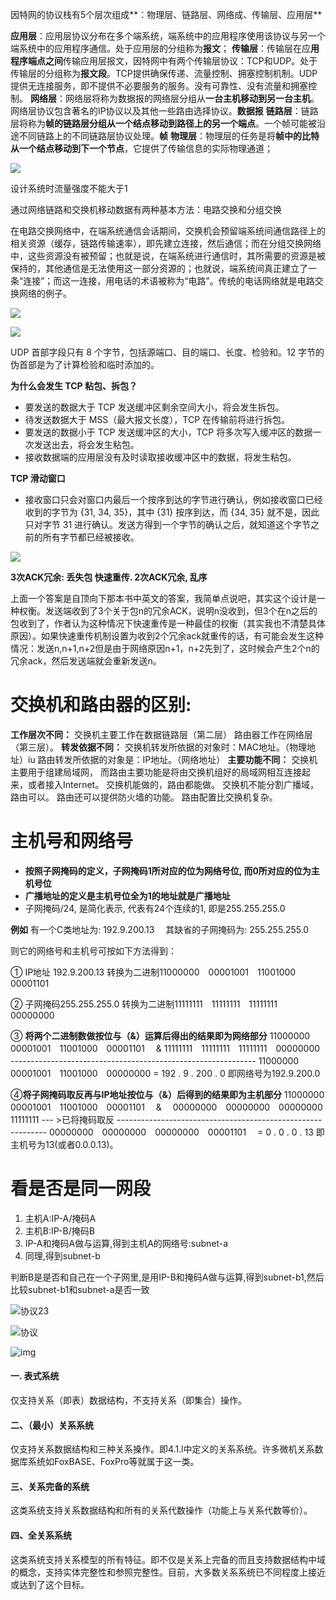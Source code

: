 









因特网的协议栈有5个层次组成**：物理层、链路层、网络成、传输层、应用层**

  **应用层**：应用层协议分布在多个端系统，端系统中的应用程序使用该协议与另一个端系统中的应用程序通信。处于应用层的分组称为**报文**；
  **传输层**：传输层在应**用程序端点之间**传输应用层报文，因特网中有两个传输层协议：TCP和UDP。处于传输层的分组称为**报文段**。TCP提供确保传递、流量控制、拥塞控制机制。UDP提供无连接服务，即不提供不必要服务的服务。没有可靠性、没有流量和拥塞控制。
  **网络层**：网络层将称为数据报的网络层分组从**一台主机移动到另一台主机**。网络层协议包含著名的IP协议以及其他一些路由选择协议。**数据报**
  **链路层**：链路层将称为**帧的链路层分组从一个结点移动到路径上的另一个端点**。一个帧可能被沿途不同链路上的不同链路层协议处理。**帧**
  **物理层**：物理层的任务是将**帧中的比特从一个结点移动到下一个节点**，它提供了传输信息的实际物理通道；

![](D:\blogImage\20190324183705231.png)



设计系统时流量强度不能大于1



通过网络链路和交换机移动数据有两种基本方法：电路交换和分组交换

在电路交换网络中，在端系统通信会话期间，交换机会预留端系统间通信路径上的相关资源（缓存，链路传输速率），即先建立连接，然后通信；而在分组交换网络中，这些资源没有被预留；也就是说，在端系统进行通信时，其所需要的资源是被保持的，其他通信是无法使用这一部分资源的；也就说，端系统间真正建立了一条“连接”；而这一连接，用电话的术语被称为“电路”。传统的电话网络就是电路交换网络的例子。

![](https://mmbiz.qpic.cn/mmbiz_jpg/US10Gcd0tQHHicibiaVO2qntJL1icM2XQPRFGE8yVewpWqsajLreqAqwibFxFMIdqNjdjpbS1LfibiaHIXPbegVDiccY4w/640?wx_fmt=jpeg&tp=webp&wxfrom=5&wx_lazy=1&wx_co=1)

![](https://mmbiz.qpic.cn/mmbiz_png/US10Gcd0tQHHicibiaVO2qntJL1icM2XQPRFldVabsPcXiaTfFiatoq0aXfn2SrpGiaJX1VCQahf2iczL3pN2n7JBibwicMg/640?wx_fmt=jpeg&tp=webp&wxfrom=5&wx_lazy=1&wx_co=1)







UDP 首部字段只有 8 个字节，包括源端口、目的端口、长度、检验和。12 字节的伪首部是为了计算检验和临时添加的。





**为什么会发生 TCP 粘包、拆包？**

- 要发送的数据大于 TCP 发送缓冲区剩余空间大小，将会发生拆包。
- 待发送数据大于 MSS（最大报文长度），TCP 在传输前将进行拆包。
- 要发送的数据小于 TCP 发送缓冲区的大小，TCP 将多次写入缓冲区的数据一次发送出去，将会发生粘包。
- 接收数据端的应用层没有及时读取接收缓冲区中的数据，将发生粘包。

**TCP 滑动窗口**

- 接收窗口只会对窗口内最后一个按序到达的字节进行确认，例如接收窗口已经收到的字节为 {31, 34, 35}，其中 {31} 按序到达，而 {34, 35} 就不是，因此只对字节 31 进行确认。发送方得到一个字节的确认之后，就知道这个字节之前的所有字节都已经被接收。

![](https://mmbiz.qpic.cn/mmbiz_jpg/j5D4MI5U9vX67Ziaria9ibcMMNVR5Gn2zUFPbJaxr30iaNze41BbOphdpYDGN7TLqGA48nt7x9FnkOvcTA5msDuJow/640?wx_fmt=jpeg&tp=webp&wxfrom=5&wx_lazy=1&wx_co=1)

 





**3次ACK冗余: 丢失包 快速重传. 2次ACK冗余, 乱序**

上面一个答案是自顶向下那本书中英文的答案，我简单点说吧，其实这个设计是一种权衡。发送端收到了3个关于包n的冗余ACK，说明n没收到，但3个在n之后的包收到了，作者认为这种情况下快速重传是一种最佳的权衡（其实我也不清楚具体原因）。如果快速重传机制设置为收到2个冗余ack就重传的话，有可能会发生这种情况：发送n,n+1,n+2但是由于网络原因n+1，n+2先到了，这时候会产生2个n的冗余ack，然后发送端就会重新发送n。









# 交换机和路由器的区别:

**工作层次不同：**
交换机主要工作在数据链路层（第二层）
路由器工作在网络层（第三层）。
**转发依据不同：**
交换机转发所依据的对象时：MAC地址。（物理地址）iu 
路由转发所依据的对象是：IP地址。（网络地址）
**主要功能不同：**
交换机主要用于组建局域网，
而路由主要功能是将由交换机组好的局域网相互连接起来，或者接入Internet。
交换机能做的，路由都能做。
交换机不能分割广播域，路由可以。
路由还可以提供防火墙的功能。
路由配置比交换机复杂。

# 主机号和网络号

- **按照子网掩码的定义，子网掩码1所对应的位为网络号位, 而0所对应的位为主机号位**
- **广播地址的定义是主机号位全为1的地址就是广播地址**
- 子网掩码/24, 是简化表示, 代表有24个连续的1, 即是255.255.255.0

**例如**
有一个C类地址为: 192.9.200.13　
其缺省的子网掩码为: 255.255.255.0　

则它的网络号和主机号可按如下方法得到：

① IP地址 192.9.200.13
转换为二进制11000000　00001001　11001000　00001101

② 子网掩码255.255.255.0
转换为二进制11111111　11111111　11111111　00000000

③ **将两个二进制数做按位与（&）运算后得出的结果即为网络部分**
11000000　00001001　11001000　00001101　
& 11111111　11111111　11111111　00000000
\-------------------------------------------------------------
11000000　00001001　11001000　00000000
= 192 . 9 . 200 . 0
即网络号为192.9.200.0

④**将子网掩码取反再与IP地址按位与（&）后得到的结果即为主机部分**
11000000　00001001　11001000　00001101　
&　 00000000　00000000　00000000　11111111 --- >已将掩码取反
\------------------------------------------------------------
00000000　00000000　00000000　00001101　
= 0 . 0 . 0 . 13
即主机号为13(或者0.0.0.13)。





# 看是否是同一网段

1. 主机A:IP-A/掩码A
2. 主机B:IP-B/掩码B
3. IP-A和掩码A做与运算,得到主机A的网络号:subnet-a
4. 同理,得到subnet-b

判断B是是否和自己在一个子网里,是用IP-B和掩码A做与运算,得到subnet-b1,然后比较subnet-b1和subnet-a是否一致

![协议23](D:\blogImage\协议23.png)



![协议](D:\blogImage\协议.jpg)







![img](D:\blogImage\4404901_1526174233409_F47CF3EEC871EB6DD4498CA2322CDDB5)

#### 一. 表式系统

仅支持关系（即表）数据结构，不支持关系（即集合）操作。 

#### 二、（最小）关系系统

仅支持关系数据结构和三种关系搡作。即4.1.l中定义的关系系统。许多微机关系数据库系统如FoxBASE、FoxPro等就属于这一类。 

#### 三、关系完备的系统

这类系统支持关系数据结构和所有的关系代数操作（功能上与关系代数等价）。 

#### 四、全关系系统

这类系统支持关系模型的所有特征。即不仅是关系上完备的而且支持数据结构中域的概念，支持实体完整性和参照完整性。目前，大多数关系系统已不同程度上接近或达到了这个目标。





